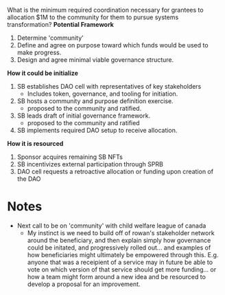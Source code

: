 What is the minimum required coordination necessary for grantees to allocation $1M to the community for them to pursue systems transformation?
**Potential Framework**
1. Determine 'community'
2. Define and agree on purpose toward which funds would be used to make progress.
3. Design and agree minimal viable governance structure.

**How it could be initialize**
1. SB establishes DAO cell with representatives of key stakeholders
	- Includes token, governance, and tooling for initiation.
2. SB hosts a community and purpose definition exercise.
	- proposed to the community and ratified.
3. SB leads draft of initial governance framework.
	- proposed to the community and ratified
4. SB implements required DAO setup to receive allocation.

**How it is resourced**
1. Sponsor acquires remaining SB NFTs
2. SB incentivizes external participation through SPRB
3. DAO cell requests a retroactive allocation or funding upon creation of the DAO


# Notes
- Next call to be on 'community' with child welfare league of canada
	- My instinct is we need to build off of rowan's stakeholder network around the beneficiary, and then explain simply how governance could be initated, and progressively rolled out... and examples of how beneficiaries might ultimately be empowered through this. E.g. anyone that was a receipient of a service may in future be able to vote on which version of that service should get more funding... or how a team might form around a new idea and be resourced to develop a proposal for an improvement. 
